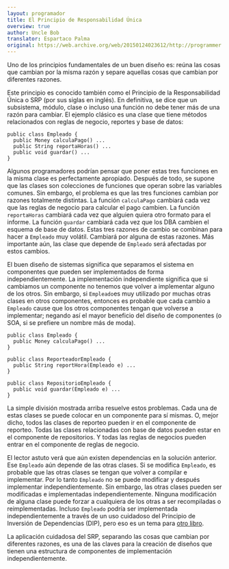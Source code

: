 ```yaml
---
layout: programador
title: El Principio de Responsabilidad Única
overview: true
author: Uncle Bob
translator: Espartaco Palma
original: https://web.archive.org/web/20150124023612/http://programmer.97things.oreilly.com/wiki/index.php/The_Single_Responsibility_Principle
---
```


Uno de los principios fundamentales de un buen diseño es: reúna las
cosas que cambian por la misma razón y separe aquellas cosas que cambian
por diferentes razones.

Este principio es conocido también como el Principio de la
Responsabilidad Única o SRP (por sus siglas en inglés). En definitiva,
se dice que un subsistema, módulo, clase o incluso una función no debe
tener más de una razón para cambiar. El ejemplo clásico es una clase que
tiene métodos relacionados con reglas de negocio, reportes y base de
datos:

    public class Empleado {
      public Money calculaPago() ...
      public String reportaHoras() ...
      public void guardar() ...
    }


Algunos programadores podrían pensar que poner estas tres funciones en
la misma clase es perfectamente apropiado. Después de todo, se supone
que las clases son colecciones de funciones que operan sobre las
variables comunes. Sin embargo, el problema es que las tres funciones
cambian por razones totalmente distintas. La función `calculaPago`
cambiará cada vez que las reglas de negocio para calcular el pago
cambien. La función `reportaHoras` cambiará cada vez que alguien quiera
otro formato para el informe. La función `guardar` cambiará cada vez que
los DBA cambien el esquema de base de datos. Estas tres razones de
cambio se combinan para hacer a `Empleado` muy volátil. Cambiará por
alguna de estas razones. Más importante aún, las clase que depende de
`Empleado` será afectadas por estos cambios.

El buen diseño de sistemas significa que separamos el sistema en
componentes que pueden ser implementados de forma independientemente. La
implementación independiente significa que si cambiamos un componente no
tenemos que volver a implementar alguno de los otros. Sin embargo, si
`Empleado`es muy utilizado por muchas otras clases en otros componentes,
entonces es probable que cada cambio a `Empleado` cause que los otros
componentes tengan que volverse a implementar; negando así el mayor
beneficio del diseño de componentes (o SOA, si se prefiere un nombre más
de moda).


    public class Empleado {
      public Money calculaPago() ...
    }

    public class ReporteadorEmpleado {
      public String reportHora(Empleado e) ...
    }

    public class RepositorioEmpleado {
      public void guardar(Empleado e) ...
    }


La simple división mostrada arriba resuelve estos problemas. Cada una de
estas clases se puede colocar en un componente para sí mismas. O, mejor
dicho, todos las clases de reporteo pueden ir en el componente de
reporteo. Todas las clases relacionadas con base de datos pueden estar
en el componente de repositorios. Y todas las reglas de negocios pueden
entrar en el componente de reglas de negocio.

El lector astuto verá que aún existen dependencias en la solución
anterior. Ese `Empleado` aún depende de las otras clases. Si se modifica
`Empleado`, es probable que las otras clases se tengan que volver a
compilar e implementar. Por lo tanto `Empleado` no se puede modificar y
después implementar independientemente. Sin embargo, las otras clases
pueden ser modificadas e implementadas independientemente. Ninguna
modificación de alguna clase puede forzar a cualquiera de los otras a
ser recompiladas o reimplementadas. Incluso `Empleado` podría ser
implementada independientemente a través de un uso cuidadoso del
Principio de Inversión de Dependencias (DIP), pero eso es un tema para
[otro libro][1].

La aplicación cuidadosa del SRP, separando las cosas que cambian por
diferentes razones, es una de las claves para la creación de diseños que
tienen una estructura de componentes de implementación
independientemente.


[1]: http://www.amazon.com/dp/0135974445/
